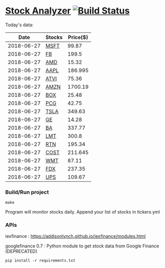 # [Stock Analyzer](https://ogoyal.github.io/StockAnalyzer/) [![Build Status](https://travis-ci.org/ogoyal/StockAnalyzer.svg?branch=master)](https://travis-ci.org/ogoyal/StockAnalyzer)

Today's data:

| Date| Stocks| Price($) | 
| --- | --- | ---  | 
| 2018-06-27| [MSFT](https://plot.ly/~ogoyal/2)| 99.87 | 
| 2018-06-27| [FB](https://plot.ly/~ogoyal/4)| 199.5 | 
| 2018-06-27| [AMD](https://plot.ly/~ogoyal/6)| 15.32 | 
| 2018-06-27| [AAPL](https://plot.ly/~ogoyal/8)| 186.995 | 
| 2018-06-27| [ATVI](https://plot.ly/~ogoyal/10)| 75.36 | 
| 2018-06-27| [AMZN](https://plot.ly/~ogoyal/12)| 1700.19 | 
| 2018-06-27| [BOX](https://plot.ly/~ogoyal/14)| 25.48 | 
| 2018-06-27| [PCG](https://plot.ly/~ogoyal/16)| 42.75 | 
| 2018-06-27| [TSLA](https://plot.ly/~ogoyal/18)| 349.63 | 
| 2018-06-27| [GE](https://plot.ly/~ogoyal/20)| 14.28 | 
| 2018-06-27| [BA](https://plot.ly/~ogoyal/22)| 337.77 | 
| 2018-06-27| [LMT](https://plot.ly/~ogoyal/24)| 300.8 | 
| 2018-06-27| [RTN](https://plot.ly/~ogoyal/26)| 195.34 | 
| 2018-06-27| [COST](https://plot.ly/~ogoyal/28)| 211.645 | 
| 2018-06-27| [WMT](https://plot.ly/~ogoyal/30)| 87.11 | 
| 2018-06-27| [FDX](https://plot.ly/~ogoyal/32)| 237.35 | 
| 2018-06-27| [UPS](https://plot.ly/~ogoyal/34)| 109.67 | 

### Build/Run project

```
make
```

Program will monitor stocks daily. Append your list of stocks in tickers.yml

### APIs
iexfinance : https://addisonlynch.github.io/iexfinance/modules.html

googlefinance 0.7 : Python module to get stock data from Google Finance (DEPRECATED)

```
pip install -r requirements.txt
```
